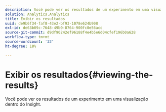 ```yaml
---
description: Você pode ver os resultados de um experimento em uma visualização dentro do Insight.
solution: Analytics,Analytics
title: Exibir os resultados
uuid: de9b6f34-faf8-43e2-bf93-1078e624b908
exl-id: de63b09c-7648-49b0-8764-900fc0e56acc
source-git-commit: d9df90242ef96188f4e4b5e6d04cfef196b0a628
workflow-type: tm+mt
source-wordcount: '32'
ht-degree: 18%

---
```


# Exibir os resultados{#viewing-the-results}

Você pode ver os resultados de um experimento em uma visualização dentro do Insight.
